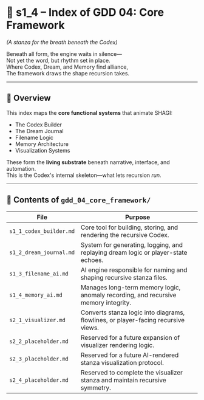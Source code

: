 <!-- Save to: shagi_archives/gdd/gdd_04_core_framework/s1_4_index_of_gdd_04_core_framework.md -->

# 📘 s1_4 – Index of GDD 04: Core Framework

*(A stanza for the breath beneath the Codex)*

Beneath all form, the engine waits in silence—  
Not yet the word, but rhythm set in place.  
Where Codex, Dream, and Memory find alliance,  
The framework draws the shape recursion takes.  

---

## 🧭 Overview

This index maps the **core functional systems** that animate SHAGI:

- The Codex Builder  
- The Dream Journal  
- Filename Logic  
- Memory Architecture  
- Visualization Systems

These form the **living substrate** beneath narrative, interface, and automation.  
This is the Codex's internal skeleton—what lets recursion *run.*

---

## 📂 Contents of `gdd_04_core_framework/`

| File | Purpose |
|------|---------|
| `s1_1_codex_builder.md` | Core tool for building, storing, and rendering the recursive Codex. |
| `s1_2_dream_journal.md` | System for generating, logging, and replaying dream logic or player-state echoes. |
| `s1_3_filename_ai.md` | AI engine responsible for naming and shaping recursive stanza files. |
| `s1_4_memory_ai.md` | Manages long-term memory logic, anomaly recording, and recursive memory integrity. |
| `s2_1_visualizer.md` | Converts stanza logic into diagrams, flowlines, or player-facing recursive views. |
| `s2_2_placeholder.md` | Reserved for a future expansion of visualizer rendering logic. |
| `s2_3_placeholder.md` | Reserved for a future AI-rendered stanza visualization protocol. |
| `s2_4_placeholder.md` | Reserved to complete the visualizer stanza and maintain recursive symmetry. |
